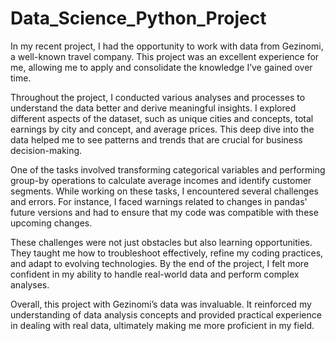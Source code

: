 # Data_Science_Python_Project
In my recent project, I had the opportunity to work with data from Gezinomi, a well-known travel company. This project was an excellent experience for me, allowing me to apply and consolidate the knowledge I’ve gained over time.

Throughout the project, I conducted various analyses and processes to understand the data better and derive meaningful insights. I explored different aspects of the dataset, such as unique cities and concepts, total earnings by city and concept, and average prices. This deep dive into the data helped me to see patterns and trends that are crucial for business decision-making.

One of the tasks involved transforming categorical variables and performing group-by operations to calculate average incomes and identify customer segments. While working on these tasks, I encountered several challenges and errors. For instance, I faced warnings related to changes in pandas' future versions and had to ensure that my code was compatible with these upcoming changes.

These challenges were not just obstacles but also learning opportunities. They taught me how to troubleshoot effectively, refine my coding practices, and adapt to evolving technologies. By the end of the project, I felt more confident in my ability to handle real-world data and perform complex analyses.

Overall, this project with Gezinomi’s data was invaluable. It reinforced my understanding of data analysis concepts and provided practical experience in dealing with real data, ultimately making me more proficient in my field.
